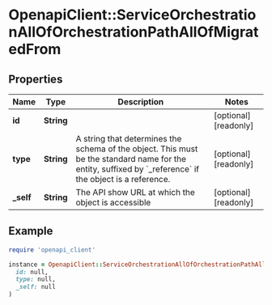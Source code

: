# OpenapiClient::ServiceOrchestrationAllOfOrchestrationPathAllOfMigratedFrom

## Properties

| Name | Type | Description | Notes |
| ---- | ---- | ----------- | ----- |
| **id** | **String** |  | [optional][readonly] |
| **type** | **String** | A string that determines the schema of the object. This must be the standard name for the entity, suffixed by &#x60;_reference&#x60; if the object is a reference. | [optional][readonly] |
| **_self** | **String** | The API show URL at which the object is accessible | [optional][readonly] |

## Example

```ruby
require 'openapi_client'

instance = OpenapiClient::ServiceOrchestrationAllOfOrchestrationPathAllOfMigratedFrom.new(
  id: null,
  type: null,
  _self: null
)
```

